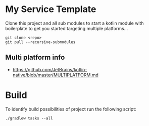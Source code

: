 # My Service Template

Clone this project and all sub modules to start a kotlin module with boilerplate to get you started targeting multiple platforms...

    git clone <repo>
    git pull --recursive-submodules

## Multi platform info
- https://github.com/JetBrains/kotlin-native/blob/master/MULTIPLATFORM.md


# Build

To identify build possibilities of project run the following script:

    ./gradlew tasks --all